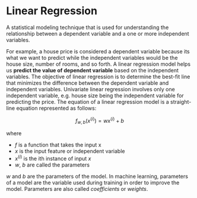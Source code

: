 # Linear Regression

A statistical modeling technique that is used for understanding the relationship between a dependent variable and a one or more independent variables.

For example, a house price is considered a dependent variable because its what we want to predict while the independent variables would be the house size, number of rooms, and so forth. A linear regression model helps us **predict the value of dependent variable** based on the independent variables. The objective of linear regression is to determine the best-fit line that minimizes the difference between the dependent variable and independent variables. Univariate linear regression involves only one independent variable, e.g. house size being the independent variable for predicting the price. The equation of a linear regression model is a straight-line equation represented as follows:

$$f_{w,b}(x^{(i)}) = wx^{(i)} + b$$

where

- $f$ is a function that takes the input x
- $x$ is the input feature or independent variable
- $x^{(i)}$ is the ith instance of input $x$
- $w$, $b$ are called the parameters

$w$ and $b$ are the parameters of the model. In machine learning, parameters of a model are the variable used during training in order to improve the model. Parameters are also called *coefficients* or *weights*.
